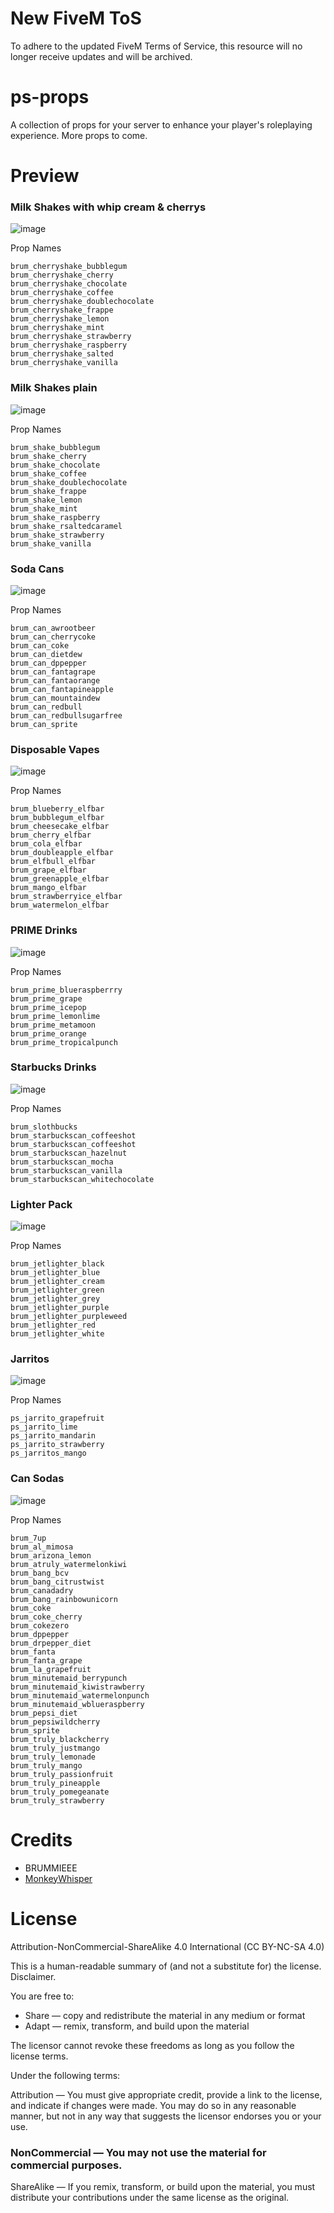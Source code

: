 # New FiveM ToS
To adhere to the updated FiveM Terms of Service, this resource will no longer receive updates and will be archived.

# ps-props
A collection of props for your server to enhance your player's roleplaying experience. More props to come. 

# Preview
### Milk Shakes with whip cream & cherrys
![image](https://user-images.githubusercontent.com/82112471/222577596-e7252e81-c8ac-42b3-97dc-cbd86782eb98.png)

Prop Names
```
brum_cherryshake_bubblegum
brum_cherryshake_cherry
brum_cherryshake_chocolate
brum_cherryshake_coffee
brum_cherryshake_doublechocolate
brum_cherryshake_frappe
brum_cherryshake_lemon
brum_cherryshake_mint
brum_cherryshake_strawberry
brum_cherryshake_raspberry
brum_cherryshake_salted
brum_cherryshake_vanilla
```

### Milk Shakes plain
![image](https://user-images.githubusercontent.com/82112471/222577551-0147f2ea-1aeb-426d-b564-10bcfe381a4d.png)

Prop Names
```
brum_shake_bubblegum
brum_shake_cherry
brum_shake_chocolate
brum_shake_coffee
brum_shake_doublechocolate
brum_shake_frappe
brum_shake_lemon
brum_shake_mint
brum_shake_raspberry
brum_shake_rsaltedcaramel
brum_shake_strawberry
brum_shake_vanilla
```

### Soda Cans
![image](https://user-images.githubusercontent.com/82112471/222779565-d4f770c1-1dd1-4a56-b068-9d77a7287495.png)

Prop Names
```
brum_can_awrootbeer
brum_can_cherrycoke
brum_can_coke
brum_can_dietdew
brum_can_dppepper
brum_can_fantagrape
brum_can_fantaorange
brum_can_fantapineapple
brum_can_mountaindew
brum_can_redbull
brum_can_redbullsugarfree
brum_can_sprite
```

### Disposable Vapes
![image](https://user-images.githubusercontent.com/82112471/222779499-fe65bc37-c9ce-422a-b048-42848a168390.png)

Prop Names
```
brum_blueberry_elfbar
brum_bubblegum_elfbar
brum_cheesecake_elfbar
brum_cherry_elfbar
brum_cola_elfbar
brum_doubleapple_elfbar
brum_elfbull_elfbar
brum_grape_elfbar
brum_greenapple_elfbar
brum_mango_elfbar
brum_strawberryice_elfbar
brum_watermelon_elfbar
```


### PRIME Drinks
![image](https://user-images.githubusercontent.com/82112471/222936894-47d91427-63ad-4798-a248-bc187b7a4d5a.png)

Prop Names
```
brum_prime_blueraspberrry
brum_prime_grape
brum_prime_icepop
brum_prime_lemonlime
brum_prime_metamoon
brum_prime_orange
brum_prime_tropicalpunch
```

### Starbucks Drinks
![image](https://user-images.githubusercontent.com/82112471/223490125-297ce631-ed30-4acd-9aff-448467e770c6.png)

Prop Names
```
brum_slothbucks
brum_starbuckscan_coffeeshot
brum_starbuckscan_coffeeshot
brum_starbuckscan_hazelnut
brum_starbuckscan_mocha
brum_starbuckscan_vanilla
brum_starbuckscan_whitechocolate
```

### Lighter Pack
![image](https://user-images.githubusercontent.com/82112471/224470693-07484b03-1cc5-4d46-9a0f-7d3e1e2725e2.png)

Prop Names
```
brum_jetlighter_black
brum_jetlighter_blue
brum_jetlighter_cream
brum_jetlighter_green
brum_jetlighter_grey
brum_jetlighter_purple
brum_jetlighter_purpleweed
brum_jetlighter_red
brum_jetlighter_white
```


### Jarritos
![image](https://user-images.githubusercontent.com/82112471/225154877-ff1382d9-a687-430f-af18-c21170de83e9.png)


Prop Names
```
ps_jarrito_grapefruit
ps_jarrito_lime
ps_jarrito_mandarin
ps_jarrito_strawberry
ps_jarritos_mango
```

### Can Sodas
![image](https://cdn.discordapp.com/attachments/1093589720484827157/1093589905776574534/cans.png)

Prop Names
```
brum_7up
brum_al_mimosa
brum_arizona_lemon
brum_atruly_watermelonkiwi
brum_bang_bcv
brum_bang_citrustwist
brum_canadadry
brum_bang_rainbowunicorn
brum_coke
brum_coke_cherry
brum_cokezero
brum_dppepper
brum_drpepper_diet
brum_fanta
brum_fanta_grape
brum_la_grapefruit
brum_minutemaid_berrypunch
brum_minutemaid_kiwistrawberry
brum_minutemaid_watermelonpunch
brum_minutemaid_wblueraspberry
brum_pepsi_diet
brum_pepsiwildcherry
brum_sprite
brum_truly_blackcherry
brum_truly_justmango
brum_truly_lemonade
brum_truly_mango
brum_truly_passionfruit
brum_truly_pineapple
brum_truly_pomegeanate
brum_truly_strawberry
```


# Credits
* BRUMMIEEE
* [MonkeyWhisper](https://github.com/MonkeyWhisper)

# License

Attribution-NonCommercial-ShareAlike 4.0 International (CC BY-NC-SA 4.0)

This is a human-readable summary of (and not a substitute for) the license. Disclaimer.

You are free to:

* Share — copy and redistribute the material in any medium or format
* Adapt — remix, transform, and build upon the material

The licensor cannot revoke these freedoms as long as you follow the license terms.

Under the following terms:

Attribution — You must give appropriate credit, provide a link to the license, and indicate if changes were made. You may do so in any reasonable manner, but not in any way that suggests the licensor endorses you or your use.

### NonCommercial — You may not use the material for commercial purposes.

ShareAlike — If you remix, transform, or build upon the material, you must distribute your contributions under the same license as the original.
